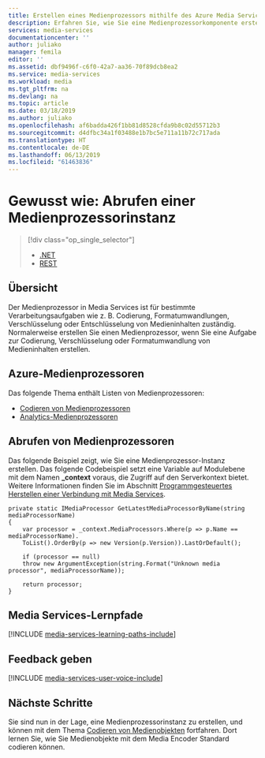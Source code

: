 ```yaml
---
title: Erstellen eines Medienprozessors mithilfe des Azure Media Services-SDK für .NET| Microsoft-Dokumentation
description: Erfahren Sie, wie Sie eine Medienprozessorkomponente erstellen können, um Medieninhalte für Azure Media Services zu codieren, zu ver- oder entschlüsseln, und um Formate zu konvertieren. Die Codebeispiele sind in C# geschrieben und verwenden das Media Services SDK für .NET.
services: media-services
documentationcenter: ''
author: juliako
manager: femila
editor: ''
ms.assetid: dbf9496f-c6f0-42a7-aa36-70f89dcb8ea2
ms.service: media-services
ms.workload: media
ms.tgt_pltfrm: na
ms.devlang: na
ms.topic: article
ms.date: 03/18/2019
ms.author: juliako
ms.openlocfilehash: af6badda426f1bb81d8528cfda9b8c02d55712b3
ms.sourcegitcommit: d4dfbc34a1f03488e1b7bc5e711a11b72c717ada
ms.translationtype: HT
ms.contentlocale: de-DE
ms.lasthandoff: 06/13/2019
ms.locfileid: "61463836"
---
```

# <a name="how-to-get-a-media-processor-instance"></a>Gewusst wie: Abrufen einer Medienprozessorinstanz
> [!div class="op_single_selector"]
> * [.NET](media-services-get-media-processor.md)
> * [REST](media-services-rest-get-media-processor.md)
> 
> 

## <a name="overview"></a>Übersicht
Der Medienprozessor in Media Services ist für bestimmte Verarbeitungsaufgaben wie z. B. Codierung, Formatumwandlungen, Verschlüsselung oder Entschlüsselung von Medieninhalten zuständig. Normalerweise erstellen Sie einen Medienprozessor, wenn Sie eine Aufgabe zur Codierung, Verschlüsselung oder Formatumwandlung von Medieninhalten erstellen.

## <a name="azure-media-processors"></a>Azure-Medienprozessoren 

Das folgende Thema enthält Listen von Medienprozessoren:

* [Codieren von Medienprozessoren](scenarios-and-availability.md#encoding-media-processors)
* [Analytics-Medienprozessoren](scenarios-and-availability.md#analytics-media-processors)

## <a name="get-media-processor"></a>Abrufen von Medienprozessoren

Das folgende Beispiel zeigt, wie Sie eine Medienprozessor-Instanz erstellen. Das folgende Codebeispiel setzt eine Variable auf Modulebene mit dem Namen **_context** voraus, die Zugriff auf den Serverkontext bietet. Weitere Informationen finden Sie im Abschnitt [Programmgesteuertes Herstellen einer Verbindung mit Media Services](media-services-use-aad-auth-to-access-ams-api.md).

    private static IMediaProcessor GetLatestMediaProcessorByName(string mediaProcessorName)
    {
        var processor = _context.MediaProcessors.Where(p => p.Name == mediaProcessorName).
        ToList().OrderBy(p => new Version(p.Version)).LastOrDefault();

        if (processor == null)
        throw new ArgumentException(string.Format("Unknown media processor", mediaProcessorName));

        return processor;
    }


## <a name="media-services-learning-paths"></a>Media Services-Lernpfade
[!INCLUDE [media-services-learning-paths-include](../../../includes/media-services-learning-paths-include.md)]

## <a name="provide-feedback"></a>Feedback geben
[!INCLUDE [media-services-user-voice-include](../../../includes/media-services-user-voice-include.md)]

## <a name="next-steps"></a>Nächste Schritte
Sie sind nun in der Lage, eine Medienprozessorinstanz zu erstellen, und können mit dem Thema [Codieren von Medienobjekten](media-services-dotnet-encode-with-media-encoder-standard.md) fortfahren. Dort lernen Sie, wie Sie Medienobjekte mit dem Media Encoder Standard codieren können.

